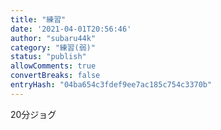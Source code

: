 ```yaml
---
title: "練習"
date: '2021-04-01T20:56:46'
author: "subaru44k"
category: "練習(弱)"
status: "publish"
allowComments: true
convertBreaks: false
entryHash: "04ba654c3fdef9ee7ac185c754c3370b"
---
```

20分ジョグ
